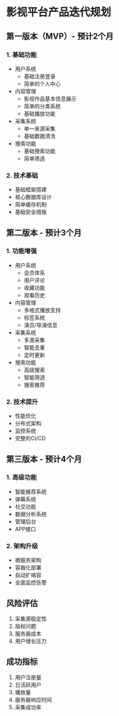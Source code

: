 # 影视平台产品迭代规划

## 第一版本（MVP）- 预计2个月

### 1. 基础功能
- 用户系统
  - 基础注册登录
  - 简单的个人中心
- 内容管理
  - 影视作品基本信息展示
  - 简单的分类系统
  - 基础播放功能
- 采集系统
  - 单一来源采集
  - 基础数据清洗
- 搜索功能
  - 基础搜索功能
  - 简单筛选

### 2. 技术基础
- 基础框架搭建
- 核心数据库设计
- 简单缓存机制
- 基础安全措施

## 第二版本 - 预计3个月

### 1. 功能增强
- 用户系统
  - 会员体系
  - 用户评论
  - 收藏功能
  - 观看历史
- 内容管理
  - 多格式播放支持
  - 标签系统
  - 演员/导演信息
- 采集系统
  - 多源采集
  - 智能去重
  - 定时更新
- 搜索功能
  - 高级搜索
  - 智能筛选
  - 搜索推荐

### 2. 技术提升
- 性能优化
- 分布式架构
- 监控系统
- 完整的CI/CD

## 第三版本 - 预计4个月

### 1. 高级功能
- 智能推荐系统
- 弹幕系统
- 社交功能
- 数据分析系统
- 管理后台
- APP接口

### 2. 架构升级
- 微服务架构
- 容器化部署
- 自动扩缩容
- 全面监控告警

## 风险评估
1. 采集源稳定性
2. 版权问题
3. 服务器成本
4. 用户增长压力

## 成功指标
1. 用户注册量
2. 日活跃用户
3. 播放量
4. 服务器响应时间
5. 采集成功率 